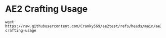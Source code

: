 # AE2 Crafting Usage

```
wget https://raw.githubusercontent.com/Cranky569/ae2test/refs/heads/main/ae2-crafting-usage
```
